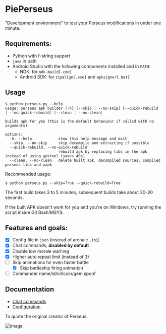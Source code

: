 

# PiePerseus

"Development environment" to test your Perseus modifications in under one minute.

## Requirements:
* Python with f-string support
* `java` in path
* Android Studio with the following components installed and in `PATH`:
  * NDK: for `ndk-build[.cmd]`
  * Android SDK: for `zipalign[.exe]` and `apksigner[.bat]`

## Usage
```
$ python perseus.py --help
usage: perseus apk builder [-h] [--skip | --no-skip] [--quick-rebuild | --no-quick-rebuild] [--clean | --no-clean]

builds apk for you (this is the default behaviour if called with no arguments)

options:
  -h, --help            show this help message and exit
  --skip, --no-skip     skip decompile and extracting if possible
  --quick-rebuild, --no-quick-rebuild
                        rebuild apk by replacing libs in the apk instead of using apktool (saves 40s)
  --clean, --no-clean   delete built apk, decompiled sources, compiled perseus libs and xapk
```

Recommended usage:

```shell
$ python perseus.py --skip=True --quick-rebuild=True
```

The first build takes 3 to 5 minutes, subsequent builds take about 20-30 seconds.

If the built APK doesn't work for you and you're on Windows, try running the script inside Git Bash/MSYS.

## Features and goals:
- [x] Config file in `json` (instead of archaic `.ini`)
- [x] Chat commands, **disabled by default**
- [x] Disable low morale warning
- [x] Higher auto repeat limit (instead of 3)
- [ ] Skip animations for even faster battle
  - [x] Skip battleship firing animation
- [ ] Commander name/id/oil/coin/gem spoof

## Documentation

* [Chat commands](docs/chat_commands.md)
* [Configuration](docs/configuration.md)

To quote the original creator of Perseus:

![image](https://image.pieland.xyz/file/672d4d4be9f333cb70c49.png)

